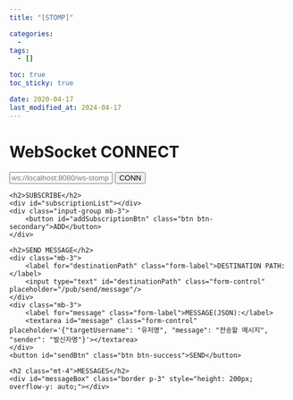 ```yaml
---
title: "[STOMP]"

categories:
  - 
tags:
  - []

toc: true
toc_sticky: true

date: 2020-04-17
last_modified_at: 2024-04-17
---
```


<link href="https://cdn.jsdelivr.net/npm/bootstrap@5.3.0-alpha1/dist/css/bootstrap.min.css" rel="stylesheet" integrity="sha384-GLhlTQ8iRABdZLl6O3oVMWSktQOp6b7In1Zl3/Jr59b6EGGoI1aFkw7cmDA6j6gD" crossorigin="anonymous">
<script src="https://code.jquery.com/jquery-2.2.4.min.js" integrity="sha256-BbhdlvQf/xTY9gja0Dq3HiwQF8LaCRTXxZKRutelT44=" crossorigin="anonymous"></script>
<script src="https://unpkg.com/axios/dist/axios.min.js"></script>
<script src="https://cdn.jsdelivr.net/npm/@stomp/stompjs@7.0.0/bundles/stomp.umd.min.js"></script>
<script src="https://cdnjs.cloudflare.com/ajax/libs/sockjs-client/1.4.0/sockjs.min.js"></script>
<script src="https://cdnjs.cloudflare.com/ajax/libs/stomp.js/2.3.3/stomp.js"></script>

<script type="text/javascript">
    let stompClient;
    let subscriptions = {};

    function connectWebSocket() {
        const url = $('#websocketUrl').val();
        stompClient = Stomp.client(url);
        stompClient.connect({}, stompConnectHandler, stompErrorHandler);
    }

    function stompConnectHandler() {
        console.log('connected!');
    }

    function stompErrorHandler(e) {
        console.error('stomp connect error - ', e);
    }

    function subscribeToPath(path) {
        const subscription = stompClient.subscribe(path, (data) => {
            displayMessage(data.body);
        });
        subscriptions[path] = subscription;
    }

    function unsubscribeFromPath(path) {
        if (subscriptions[path]) {
            subscriptions[path].unsubscribe();
            delete subscriptions[path];
            console.log(`Unsubscribed from ${path}`);
        }
    }

    function displayMessage(messageData) {
        const messageBox = $('#messageBox');
        messageBox.append(`<div class="alert alert-info">${messageData}</div>`);
        messageBox.scrollTop(messageBox[0].scrollHeight);
    }

    $(function () {
        $('#connectBtn').click(connectWebSocket);

        $('#addSubscriptionBtn').click(function () {
            const subscriptionCount = $('#subscriptionList .subscription-form').length;
            const subscriptionForm = `
                <div class="mb-3 input-group subscription-form" id="subscription-${subscriptionCount}" style="width: 500px;">
                    <input type="text" class="form-control" placeholder="SUB PATH" id="path-${subscriptionCount}" />
                    <button class="btn btn-primary subscribeBtn">SUB</button>
                    <button class="btn btn-danger unsubscribeBtn" style="display: none;">UNSUB</button>
                </div>`;
            $('#subscriptionList').append(subscriptionForm);
        });

        $(document).on('click', '.subscribeBtn', function () {
            const inputField = $(this).siblings('input');
            const path = inputField.val();
            subscribeToPath(path);
            inputField.prop('disabled', true);
            $(this).prop('disabled', true).hide();
            $(this).siblings('.unsubscribeBtn').show();
        });

        $(document).on('click', '.unsubscribeBtn', function () {
            const inputField = $(this).siblings('input');
            const path = inputField.val();
            unsubscribeFromPath(path);
            inputField.prop('disabled', false);
            $(this).siblings('.subscribeBtn').prop('disabled', false).show();
            $(this).hide();
        });

        $('#sendBtn').click(function () {
            const destinationPath = $('#destinationPath').val();
            const messageJson = $('#message').val();
            try {
                const message = JSON.parse(messageJson);
                stompClient.send(destinationPath, {}, JSON.stringify(message));
            } catch (error) {
                alert('유효한 JSON을 입력하세요!');
            }
        });
    });
</script>

<div class="container">
    <h1>WebSocket CONNECT</h1>
    <div class="mb-3 input-group" style="width: 500px;">
        <input type="text" id="websocketUrl" class="form-control" placeholder="ws://localhost:8080/ws-stomp"/>
        <button id="connectBtn" class="btn btn-primary">CONN</button>
    </div>

    <h2>SUBSCRIBE</h2>
    <div id="subscriptionList"></div>
    <div class="input-group mb-3">
        <button id="addSubscriptionBtn" class="btn btn-secondary">ADD</button>
    </div>

    <h2>SEND MESSAGE</h2>
    <div class="mb-3">
        <label for="destinationPath" class="form-label">DESTINATION PATH:</label>
        <input type="text" id="destinationPath" class="form-control" placeholder="/pub/send/message"/>
    </div>
    <div class="mb-3">
        <label for="message" class="form-label">MESSAGE(JSON):</label>
        <textarea id="message" class="form-control" placeholder='{"targetUsername": "유저명", "message": "전송할 메시지", "sender": "발신자명"}'></textarea>
    </div>
    <button id="sendBtn" class="btn btn-success">SEND</button>
    
    <h2 class="mt-4">MESSAGES</h2>
    <div id="messageBox" class="border p-3" style="height: 200px; overflow-y: auto;"></div>
</div>